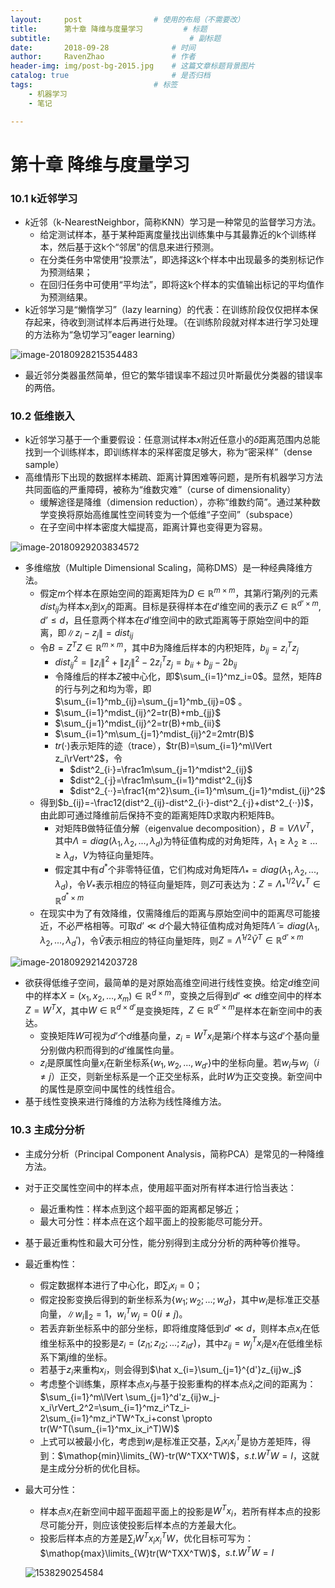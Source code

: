 ```yaml
---
layout:     post   				# 使用的布局（不需要改）
title:      第十章 降维与度量学习			# 标题 
subtitle:                      			# 副标题
date:       2018-09-28				# 时间
author:     RavenZhao	 			# 作者
header-img: img/post-bg-2015.jpg 	# 这篇文章标题背景图片
catalog: true 						# 是否归档
tags:							# 标签
    - 机器学习
    - 笔记

---
```


# 第十章 降维与度量学习

### 10.1 k近邻学习

- $k$近邻（k-NearestNeighbor，简称KNN）学习是一种常见的监督学习方法。
  - 给定测试样本，基于某种距离度量找出训练集中与其最靠近的k个训练样本，然后基于这k个“邻居”的信息来进行预测。
  - 在分类任务中常使用“投票法”，即选择这k个样本中出现最多的类别标记作为预测结果；
  - 在回归任务中可使用“平均法”，即将这k个样本的实值输出标记的平均值作为预测结果。
- k近邻学习是“懒惰学习”（lazy learning）的代表：在训练阶段仅仅把样本保存起来，待收到测试样本后再进行处理。（在训练阶段就对样本进行学习处理的方法称为“急切学习”eager learning）

![image-20180928215354483](https://ws1.sinaimg.cn/large/006tNc79ly1fvpli1as9vj30vg0cmn1f.jpg)

- 最近邻分类器虽然简单，但它的繁华错误率不超过贝叶斯最优分类器的错误率的两倍。

### 10.2 低维嵌入

- k近邻学习基于一个重要假设：任意测试样本$x$附近任意小的$\delta$距离范围内总能找到一个训练样本，即训练样本的采样密度足够大，称为“密采样”（dense sample）
- 高维情形下出现的数据样本稀疏、距离计算困难等问题，是所有机器学习方法共同面临的严重障碍，被称为“维数灾难”（curse of dimensionality）
  - 缓解途径是降维（dimension reduction），亦称“维数约简”。通过某种数学变换将原始高维属性空间转变为一个低维“子空间”（subspace）
  - 在子空间中样本密度大幅提高，距离计算也变得更为容易。

![image-20180929203834572](https://ws4.sinaimg.cn/large/006tNc79ly1fvqoxxwq1ej30pi0d6n4l.jpg)

- 多维缩放（Multiple Dimensional Scaling，简称DMS）是一种经典降维方法。
  - 假定$m$个样本在原始空间的距离矩阵为$D\in \mathbb{R}^{m\times m}$，其第$i$行第$j$列的元素$dist_{ij}$为样本$x_i$到$x_j$的距离。目标是获得样本在$d’$维空间的表示$Z\in \mathbb{R}^{d’\times m},d’\leq d$，且任意两个样本在$d’$维空间中的欧式距离等于原始空间中的距离，即$\lVert z_i-z_j\rVert=dist_{ij}$
  - 令$B=Z^TZ\in\mathbb{R}^{m\times m}$，其中$B$为降维后样本的内积矩阵，$b_{ij}=z_i^Tz_j$
    - $dist^2_{ij}=\lVert z_i\rVert^2+\lVert z_j\rVert^2-2z_i^Tz_j=b_{ii}+b_{jj}-2b_{ij}$
    - 令降维后的样本$Z$被中心化，即$\sum_{i=1}^mz_i=0$。显然，矩阵$B$的行与列之和均为零，即$\sum_{i=1}^mb_{ij}=\sum_{j=1}^mb_{ij}=0$ 。
    - $\sum_{i=1}^mdist_{ij}^2=tr(B)+mb_{jj}$
    - $\sum_{j=1}^mdist_{ij}^2=tr(B)+mb_{ii}$
    - $\sum_{i=1}^m\sum_{j=1}^mdist_{ij}^2=2mtr(B)$
    - $tr(·)$表示矩阵的迹（trace），$tr(B)=\sum_{i=1}^m\lVert z_i\rVert^2$，令
      - $dist^2_{i·}=\frac1m\sum_{j=1}^mdist^2_{ij}$
      - $dist^2_{·j}=\frac1m\sum_{i=1}^mdist^2_{ij}$
      - $dist^2_{··}=\frac1{m^2}\sum_{i=1}^m\sum_{j=1}^mdist_{ij}^2$
  - 得到$b_{ij}=-\frac12(dist^2_{ij}-dist^2_{i·}-dist^2_{·j}+dist^2_{··})$，由此即可通过降维前后保持不变的距离矩阵D求取内积矩阵B。
    - 对矩阵B做特征值分解（eigenvalue decomposition），$B=V\Lambda V^T$，其中$\Lambda=diag(\lambda_1,\lambda_2,...,\lambda_d)$为特征值构成的对角矩阵，$\lambda_1\geq\lambda_2\geq…\geq\lambda_d$，$V$为特征向量矩阵。
    - 假定其中有$d^{\ast}$个非零特征值，它们构成对角矩阵$\Lambda_{\ast}=diag(\lambda_1,\lambda_2,...,\lambda_d)$，令$V_{\ast}$表示相应的特征向量矩阵，则$Z$可表达为：$Z=\Lambda_{\ast}^{1/2}V_{\ast}^T\in\mathbb{R}^{d^\ast\times m}$
  - 在现实中为了有效降维，仅需降维后的距离与原始空间中的距离尽可能接近，不必严格相等。可取$d’\ll d$个最大特征值构成对角矩阵$\tilde \Lambda=diag(\lambda_1,\lambda_2,...,\lambda_d')$，令$\tilde V$表示相应的特征向量矩阵，则$Z=\tilde\Lambda^{1/2}\tilde V^T\in\mathbb{R}^{d’\times m}$

![image-20180929214203728](https://ws1.sinaimg.cn/large/006tNc79ly1fvqqrzr2xsj30te0bkjv9.jpg)

- 欲获得低维子空间，最简单的是对原始高维空间进行线性变换。给定$d$维空间中的样本$X=(x_1,x_2,...,x_m)\in\mathbb{R}^{d\times m}$，变换之后得到$d’\ll d$维空间中的样本$Z=W^TX$，其中$W\in\mathbb{R}^{d\times d’}$是变换矩阵，$Z\in\mathbb{R}^{d’\times m}$是样本在新空间中的表达。
  - 变换矩阵$W$可视为$d’$个$d$维基向量，$z_i=W^Tx_i$是第$i$个样本与这$d’$个基向量分别做内积而得到的$d’$维属性向量。
  - $z_i$是原属性向量$x_i$在新坐标系$\{w_1,w_2,...,w_{d'}\}$中的坐标向量。若$w_i$与$w_j（i\neq j）$正交，则新坐标系是一个正交坐标系，此时$W$为正交变换。新空间中的属性是原空间中属性的线性组合。
- 基于线性变换来进行降维的方法称为线性降维方法。

### 10.3 主成分分析

- 主成分分析（Principal Component Analysis，简称PCA）是常见的一种降维方法。

- 对于正交属性空间中的样本点，使用超平面对所有样本进行恰当表达：

  - 最近重构性：样本点到这个超平面的距离都足够近；
  - 最大可分性：样本点在这个超平面上的投影能尽可能分开。

- 基于最近重构性和最大可分性，能分别得到主成分分析的两种等价推导。

- 最近重构性：

  - 假定数据样本进行了中心化，即$\sum_ix_i=0$；
  - 假定投影变换后得到的新坐标系为$\{w_1;w_2;...;w_d\}$，其中$w_i$是标准正交基向量，$\lVert w_i\rVert_2=1$，$w_i^Tw_j=0(i\neq j)$。
  - 若丢弃新坐标系中的部分坐标，即将维度降低到$d'\ll d$，则样本点$x_i$在低维坐标系中的投影是$z_i=(z_{i1};z_{i2};...;z_{id'})$，其中$z_{ij}=w_j^Tx_i$是$x_i$在低维坐标系下第$j$维的坐标。
  - 若基于$z_i$来重构$x_i$，则会得到$\hat x_{i=}\sum_{j=1}^{d'}z_{ij}w_j$
  - 考虑整个训练集，原样本点$x_i$与基于投影重构的样本点$\hat x_i$之间的距离为：$\sum_{i=1}^m\lVert \sum_{j=1}^d'z_{ij}w_j-x_i\rVert_2^2=\sum_{i=1}^mz_i^Tz_i-2\sum_{i=1}^mz_i^TW^Tx_i+const \propto tr(W^T(\sum_{i=1}^mx_ix_i^T)W)$
  - 上式可以被最小化，考虑到$w_i$是标准正交基，$\sum_ix_ix_i^T$是协方差矩阵，得到：$\mathop{min}\limits_{W}-tr(W^TXX^TW)$，$s.t. W^TW=I$，这就是主成分分析的优化目标。

- 最大可分性：

  - 样本点$x_i$在新空间中超平面超平面上的投影是$W^Tx_i$，若所有样本点的投影尽可能分开，则应该使投影后样本点的方差最大化。
  - 投影后样本点的方差是$\sum_iW^Tx_ix_i^TW$，优化目标可写为：$\mathop{max}\limits_{W}tr(W^TXX^TW)$，$s.t. W^TW=I$

  ![1538290254584](https://ws4.sinaimg.cn/large/006tNc79gy1fvrmercv94j30in08l75o.jpg)

